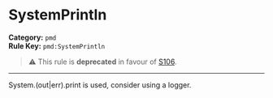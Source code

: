# SystemPrintln
**Category:** `pmd`<br/>
**Rule Key:** `pmd:SystemPrintln`<br/>
> :warning: This rule is **deprecated** in favour of [S106](https://rules.sonarsource.com/java/RSPEC-106).

-----

System.(out|err).print is used, consider using a logger.
